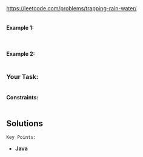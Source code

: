 ## 


https://leetcode.com/problems/trapping-rain-water/


```

```


#### Example 1:

```


```

#### Example 2:
```

```
### Your Task:

```

```

#### Constraints:
```

```

## Solutions

```
Key Points:

```

* **Java**

```


```